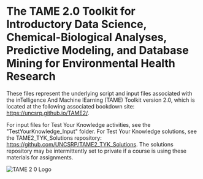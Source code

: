 # The TAME 2.0 Toolkit for Introductory Data Science, Chemical-Biological Analyses, Predictive Modeling, and Database Mining for Environmental Health Research

These files represent the underlying script and input files associated with the inTelligence And Machine lEarning (TAME) Toolkit version 2.0, which is located at the following associated bookdown site: https://uncsrp.github.io/TAME2/.

For input files for Test Your Knowledge activities, see the "TestYourKnowledge_Input" folder. For Test Your Knowledge solutions, see the TAME2_TYK_Solutions repository: https://github.com/UNCSRP/TAME2_TYK_Solutions. The solutions repository may be intermittently set to private if a course is using these materials for assignments. 

![TAME 2 0 Logo](https://github.com/UNCSRP/TAME2/assets/72747901/67b0ea7c-1f93-4cc8-b336-3cb39ada1463)
